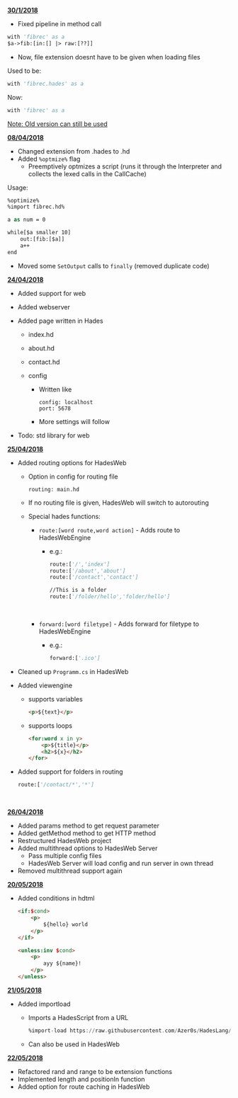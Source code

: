 **<u>30/1/2018</u>**

* Fixed pipeline in method call

```vb
with 'fibrec' as a
$a->fib:[in:[] |> raw:[??]]
```



* Now, file extension doesnt have to be given when loading files

Used to be:

```vb
with 'fibrec.hades' as a
```

Now:

```vb
with 'fibrec' as a
```

<u>Note: Old version can still be used</u>



**<u>08/04/2018</u>**

* Changed extension from .hades to .hd
* Added `%optmize%` flag
  * Preemptively optmizes a script (runs it through the Interpreter and collects the lexed calls in the CallCache)

Usage:

```vb
%optimize%
%import fibrec.hd%

a as num = 0

while[$a smaller 10]
	out:[fib:[$a]]
	a++
end
```



* Moved some `SetOutput` calls to `finally`  (removed duplicate code)

**<u>24/04/2018</u>**

* Added support for web

* Added webserver

* Added page written in Hades

  * index.hd

  * about.hd

  * contact.hd

  * config

    * Written like

      ```
      config: localhost
      port: 5678
      ```

    * More settings will follow

* Todo: std library for web

**<u>25/04/2018</u>**

* Added routing options for HadesWeb

  * Option in config for routing file

    ```
    routing: main.hd
    ```

  * If no routing file is given, HadesWeb will switch to autorouting

  * Special hades functions:

    * `route:[word route,word action]` - Adds route to HadesWebEngine

      * e.g.: 

        ```vb
        route:['/','index']
        route:['/about','about']
        route:['/contact','contact']

        //This is a folder
        route:['/folder/hello','folder/hello']
        ```

        ​

    * `forward:[word filetype]` - Adds forward for filetype to HadesWebEngine

      * e.g.:

        ```vb
        forward:['.ico']
        ```

* Cleaned up `Programm.cs` in HadesWeb

* Added viewengine

  * supports variables

    ```html
    <p>${text}</p>
    ```

  * supports loops

    ```html
    <for:word x in y>
    	<p>${title}</p>
    	<h2>${x}</h2>
    </for>
    ```

* Added support for folders in routing

  ```vb
  route:['/contact/*','*']
  ```

  ​

**<u>26/04/2018</u>**

* Added params method to get request parameter
* Added getMethod method to get HTTP method
* Restructured HadesWeb project
* Added multithread options to HadesWeb Server
  * Pass multiple config files
  * HadesWeb Server will load config and run server in own thread
* Removed multithread support again

**<u>20/05/2018</u>**

* Added conditions in hdtml

  ```html
  <if:$cond>
      <p>
          ${hello} world
      </p>
  </if>
  
  <unless:inv $cond>
      <p>
          ayy ${name}!
      </p>
  </unless>
  ```


**<u>21/05/2018</u>**

* Added importload

  * Imports a HadesScript from a URL

    ```asm
    %import-load https://raw.githubusercontent.com/Azer0s/HadesLang/master/HadesLang/fibrec.hd%
    ```

  * Can also be used in HadesWeb

**<u>22/05/2018</u>**

* Refactored rand and range to be extension functions
* Implemented length and positionIn function
* Added option for route caching in HadesWeb


